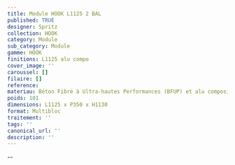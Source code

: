 ```yaml
---
title: Module HOOK L1125 2 BAL
published: TRUE
designer: Spritz
collection: HOOK
category: Module
sub_category: Module
gamme: HOOK
finitions: L1125 alu compo
cover_image: ''
caroussel: []
filaire: []
reference: 
materiau: Béton Fibré à Ultra-hautes Performances (BFUP) et alu composite
poids: 101
dimensions: L1125 x P350 x H1130
format: Multibloc
traitement: ''
tags: ''
canonical_url: ''
description: ''
---
```

--
